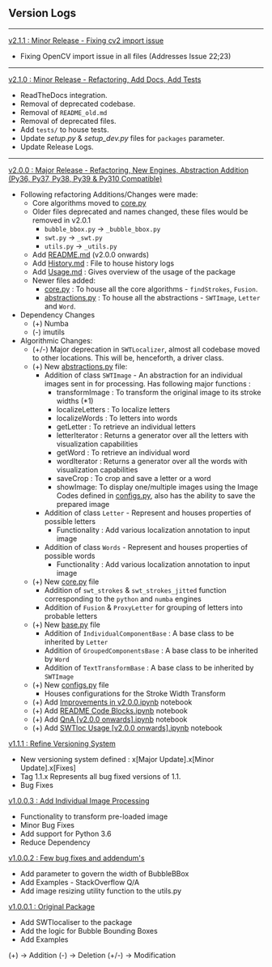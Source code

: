 ## Version Logs
****
<u>v2.1.1 : Minor Release - Fixing cv2 import issue</u>
- Fixing OpenCV import issue in all files (Addresses Issue 22;23)

****
<u>v2.1.0 : Minor Release - Refactoring, Add Docs, Add Tests</u>
- ReadTheDocs integration.
- Removal of deprecated codebase.
- Removal of `README_old.md`
- Removal of deprecated files.
- Add ``tests/`` to house tests.
- Update *setup.py* & *setup_dev.py* files for `packages` parameter.
- Update Release Logs.

****
<u>v2.0.0 : Major Release - Refactoring, New Engines, Abstraction Addition (Py36, Py37, Py38, Py39 & Py310 Compatible)</u>
- Following refactoring Additions/Changes were made: 
  - Core algorithms moved to [core.py](swtloc/core.py)
  - Older files deprecated and names changed, these files would be removed in v2.0.1
    - `bubble_bbox.py` → `_bubble_bbox.py`
    - `swt.py` → `_swt.py`
    - `utils.py` → `_utils.py`
  - Add [README.md](README.md) (v2.0.0 onwards)
  - Add [History.md](History.md) : File to house history logs
  - Add [Usage.md](Usage.md) : Gives overview of the usage of the package
  - Newer files added:
    - [core.py](swtloc/core.py) : To house all the core algorithms - `findStrokes`, `Fusion`.
    - [abstractions.py](swtloc/abstractions.py) : To house all the abstractions - `SWTImage`, `Letter` and `Word`.
- Dependency Changes
  - (+) Numba
  - (-) imutils
- Algorithmic Changes:
  - (+/-) Major deprecation in `SWTLocalizer`, almost all codebase moved to other locations. This will be, henceforth, a driver class.
  - (+) New [abstractions.py](swtloc/abstractions.py) file:
    - Addition of class `SWTImage` - An abstraction for an individual images sent in for processing. Has following major functions : 
      - transformImage : To transform the original image to its stroke widths (*1)
      - localizeLetters : To localize letters
      - localizeWords : To letters into words
      - getLetter : To retrieve an individual letters
      - letterIterator : Returns a generator over all the letters with visualization capabilities
      - getWord : To retrieve an individual word
      - wordIterator : Returns a generator over all the words with visualization capabilities
      - saveCrop : To crop and save a letter or a word
      - showImage: To display one/multiple images using the Image Codes defined in [configs.py](swtloc/configs.py), also has the ability to save the prepared image
    - Addition of class `Letter` - Represent and houses properties of possible letters
      - Functionality : Add various localization annotation to input image
    - Addition of class `Words` - Represent and houses properties of possible words
      - Functionality : Add various localization annotation to input image
  - (+) New [core.py](swtloc/core.py) file
    - Addition of `swt_strokes` & `swt_strokes_jitted` function corresponding to the `python` and `numba` engines
    - Addition of `Fusion` & `ProxyLetter` for grouping of letters into probable letters
  - (+) New [base.py](swtloc/base.py) file
    - Addition of `IndividualComponentBase` : A base class to be inherited by `Letter`
    - Addition of `GroupedComponentsBase` : A base class to be inherited by `Word`
    - Addition of `TextTransformBase` : A base class to be inherited by `SWTImage`
  - (+) New [configs.py](swtloc/configs.py) file
    - Houses configurations for the Stroke Width Transform
  - (+) Add [Improvements in v2.0.0.ipynb](examples/Improvements-in-v2.0.0.ipynb) notebook
  - (+) Add [README Code Blocks.ipynb](examples/README-Code-Blocks.ipynb) notebook
  - (+) Add [QnA [v2.0.0 onwards].ipynb](examples/QnA-[v2.0.0-onwards].ipynb) notebook
  - (+) Add [SWTloc Usage [v2.0.0 onwards].ipynb](examples/SWTloc-Usage-[v2.0.0-onwards].ipynb) notebook

<u>v1.1.1 : Refine Versioning System</u>
- New versioning system defined : x[Major Update].x[Minor Update].x[Fixes]
- Tag 1.1.x Represents all bug fixed versions of 1.1. 
- Bug Fixes

<u>v1.0.0.3 : Add Individual Image Processing</u>
- Functionality to transform pre-loaded image
- Minor Bug Fixes
- Add support for Python 3.6
- Reduce Dependency

<u>v1.0.0.2 : Few bug fixes and addendum's</u>
- Add parameter to govern the width of BubbleBBox 
- Add Examples - StackOverflow Q/A
- Add image resizing utility function to the utils.py

<u>v1.0.0.1 : Original Package</u>
- Add SWTlocaliser to the package
- Add the logic for Bubble Bounding Boxes
- Add Examples

(+) -> Addition
(-) -> Deletion
(+/-) -> Modification


